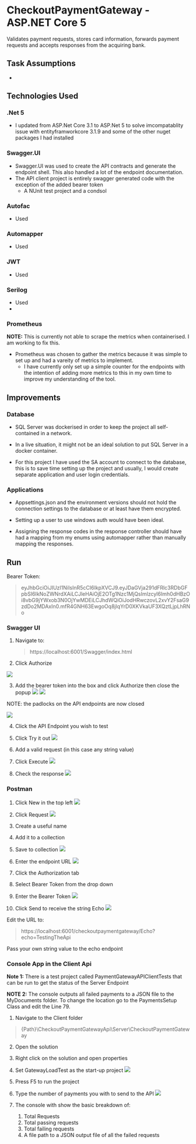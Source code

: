 # CheckoutPaymentGateway - ASP.NET Core 5

Validates payment requests, stores card information, forwards payment requests and accepts responses from the acquiring bank.

## Task Assumptions
-

## Technologies Used

### .Net 5

- I updated from ASP.Net Core 3.1 to ASP.Net 5 to solve imcompatablity issue with entityframworkcore 3.1.9 and some of the other nuget packages I had installed
    
### Swagger.UI

-   Swagger.UI was used to create the API contracts and generate the endpoint shell. This also handled a lot of the endpoint documentation.
- The API client project is entirely swagger generated code with the exception of the added bearer token
	- A NUnit test project and a condsol
    
### Autofac

-   Used
    
### Automapper

-   Used
    
### JWT

-   Used
    
### Serilog

-   Used
- 
### Prometheus

**NOTE:** This is currently not able to scrape the metrics when containerised. I am working to fix this.

-   Prometheus was chosen to gather the metrics because it was simple to set up and had a vareity of metrics to implement.
	- I have currently only set up a simple counter for the endpoints with the intention of adding more metrics to this in my own time to improve my understanding of the tool.
    
## Improvements

### Database

-   SQL Server was dockerised in order to keep the project all self-contained in a network.
    
-   In a live situation, it might not be an ideal solution to put SQL Server in a docker container.
    
-   For this project I have used the SA account to connect to the database, this is to save time setting up the project and usually, I would create separate application and user login credentials.
    
### Applications

-   Appsettings.json and the environment versions should not hold the connection settings to the database or at least have them encrypted.

-   Setting up a user to use windows auth would have been ideal.

-   Assigning the response codes in the response controller should have had a mapping from my enums using automapper rather than manually mapping the responses.

## Run

Bearer Token:
> eyJhbGciOiJIUzI1NiIsInR5cCI6IkpXVCJ9.eyJDaGVja291dFRlc3RDbGFpbSI6IkNoZWNrdXAiLCJleHAiOjE2OTg1Nzc1MjQsImlzcyI6Imh0dHBzOi8vbG9jYWxob3N0OjYwMDEiLCJhdWQiOiJodHRwczovL2xvY2FsaG9zdDo2MDAxIn0.mfR4GNH63EwgoOq8jlqYrD0XKVkaUF3XQztLjpLhRNo

  ### Swagger UI

1.  Navigate to:
	> https://localhost:6001/Swagger/index.html
2. Click Authorize   

![](https://lh4.googleusercontent.com/zKYH0PTrQTf9Vm9Zoz_7NhSOqeVIfvdKrhmY5FNcp1c7Y5Lxn7s88h5MIKyqC0mlQV85QUVtSw03EjxzNfYEZwQfqaim-6m90v3Nj4qxWTfv8pMuEY3VNocCcpfHmm6kcLGjTXi5)

3.  Add the bearer token into the box and click Authorize then close the popup
    ![](https://lh6.googleusercontent.com/sB7yE2ppJCX1uCwW-TPz_V0om4shO2cigjBgCs8EKB_bqpbDDLe9LZF5eqtT9CcYpPlbR4FUuMUeUGVcZYIAP7OG49vq50t_FxSxjohbxj7SpE6Dp65pt8c5t7FUiaG8Ck8bySmO)
![](https://lh6.googleusercontent.com/2p84xOmiUj_8oFZUk7Jm2NQC4QCy-LwlnhmEyUoj3mqLRHlfRFc33O7pk-hKM4RcB2KJn4BPQRKiv7utoPJsZofpm-Qzg-9XnJArAJRmGFxPFcR4Tss3JAxofxMMArGmZlWQvsNA)

NOTE: the padlocks on the API endpoints are now closed

![](https://lh5.googleusercontent.com/3foJMrWbuQydco2kazcvUVvrbShzBcuLaA6aXjhGTsGMzj_wqK6y72FJukKZEDfAdyd00PZhHgueAqHceIB8Q7qmVpdpSDzljqe7ViR4migND2WOJGSx-FtguI8k3eGTO4dk7hfl)

4.  Click the API Endpoint you wish to test
5.  Click Try it out
![](https://lh3.googleusercontent.com/OppgxJVcImtYfBW_D8aozkuv5qm2eh3anPiMWW9__yZ4MxInh4H91ShhZP2tNFBUkb5hzqzCsCGpEkxOiF-S4tcVRxc7_1pqJE-gIkzqFAHbefmZacSMQ01eXhQ9NjgXPMHj9s6a)

6.  Add a valid request (in this case any string value)
7.  Click Execute
![](https://lh4.googleusercontent.com/Sl3IXHwpRPz2Q7lxRaAimc-140EcYiifiM_aQhjd6Mx_joRMY_JbflkVvBE3Ll4M53R_fYNW6RfQiatt0czYkO1UtYd35kDhl1m09McboUUM_GNdVIU6iaXfr38DohRBbQqWLQaP)

8.  Check the response
![](https://lh3.googleusercontent.com/TtyXONzd6rxsU4GYXyn07y75A70xUYj35Tz0Gko4qamR0kC1_RJxiDFxwZ2_WMe_iQn38V5I_BuEw_rEojbv3C7rOjUr9gruJA34hfrGvujnb9rTLWK57CzkdlLHnhlcg-MeDxCl)

### Postman

1.  Click New in the top left
![](https://lh5.googleusercontent.com/Bv3uswG2yCHDY7n_cs-MazEjf-DxpYQVv8KJqM2oYBlM3LZBGNiNN_SxK1hExevREvrPzaJF75I_PAZ20IuKYp7fIrE5-jAmuL66nb_AJ9TD4CNxkaTWPMwW9u8zg_XecAk7eLXi)

2.  Click Request
![](https://lh3.googleusercontent.com/yELV8q2nzoDMb8rJFsSwjJni84KQIbP5eUd-6NhSOjPjk2m2xv5ZX8Sq13kOI0ZiDalWr0JDSFJNMjYcGxK-ZWQyVNh_UVVljgml9ofK0ICNnkuZxJLw5kDTz6sUYvRxPhR27Eff)

3.  Create a useful name
4.  Add it to a collection
5.  Save to collection
![](https://lh4.googleusercontent.com/Z0uMJ4ee3qQzJZ6vnlAYgx2b1dQtHGfom5XAofUHmGPzqCv2CNNUSJpiIS379MYeZTEEaMj7OIXeUg7S5mRJaoyMqO5yptalDNGQj1JY12HGmlGrtESSaY5mPl2fiToTSD3KT3JB)

6.  Enter the endpoint URL
![](https://lh3.googleusercontent.com/eTPh1Uj7fVJCLoKJazApUfRKd6LyhqM6Q_xfYOmO4BII5wh44YTu6Oy58Jr0NkTVGhdtj8Dq5lNuptZcOmuErL3gJbB4kFjCVbc-WI0sOG6HNzmfEogwr2I7GYKryibzdA0b2BBm)

7.  Click the Authorization tab
8.  Select Bearer Token from the drop down
9.  Enter the Bearer Token
![](https://lh6.googleusercontent.com/dqI1vvlQjCNCyB0t9vXHsPEKcNwEsE7b3ufBMT1vY13zLRP8Hw1fFOJeFimWDcbFRLEAvaNuSKumGtD8LdHkFmnNO2wrFpIzH9n_8JraOcPk3wriRwgEkb7sPuekcLl6ksGCtX5l)

10.  Click Send to receive the string Echo
![](https://lh5.googleusercontent.com/aVQYtwOpj48gmc2BODr6ygPNwi2W7vpOAsNbCnuhHaRAwp2JFHe8nosWz-h4LRS-sB1ONxHy6XS8A_PUa6aDzcaxACb6wTyHeIWcwN8tTwfrMPsk-8VpYRQou7FXDxNlQ7ekhwbd)

Edit the URL to:
> https://localhost:6001/checkoutpaymentgateway/Echo?echo=TestingTheApi

Pass your own string value to the echo endpoint

### Console App in the Client Api

**Note 1:** There is a test project called PaymentGatewayAPIClientTests that can be run to get the status of the Server Endpoint

**NOTE 2:** The console outputs all failed payments to a JSON file to the MyDocuments folder. To change the location go to the PaymentsSetup Class and edit the Line 79.

1.  Navigate to the Client folder
> {Path}\CheckoutPaymentGatewayApi\Server\CheckoutPaymentGateway
2.  Open the solution
3.  Right click on the solution and open properties
4.  Set GatewayLoadTest as the start-up project
![](https://lh5.googleusercontent.com/oOrNNScsPwYOZ7tPpq_eGO-_L0M0MI0bD8hoLH-20THSKVMSDjSY25--UW3m77SLiI0dYsm-7TFnzjvKS3eWGAQthBVtOPeY-Q_2Lea615Q7l5nS_9ilwh6C2pcdUV3mUHSiJk9k)

5.  Press F5 to run the project
6.  Type the number of payments you with to send to the API
![](https://lh3.googleusercontent.com/_cIW0me_ybH57Z-ZXadeobdx8FvwF02uXef1cEksF4FW7trGQ4VkBjdtk5Vdm4EDvdMdSM4HZay8OoeUeKHHoVgbZsX0h12KU5cWhaUOXH3xPaU4jRfWfZXfG8bEnIgkLnhjKKl4)

7.  The console with show the basic breakdown of:
	1.  Total Requests
	2.  Total passing requests
	3.  Total failing requests
	4.  A file path to a JSON output file of all the failed requests
<!--stackedit_data:
eyJoaXN0b3J5IjpbLTE4OTg2NjIyODUsLTEyMzc1OTk2MjhdfQ
==
-->